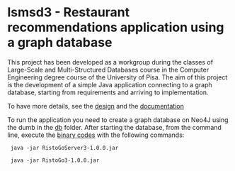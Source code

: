 # lsmsd3 - Restaurant recommendations application using a graph database

This project has been developed as a workgroup during the classes of Large-Scale and Multi-Structured Databases course in the Computer Engineering degree course of the University of Pisa. The aim of this project is the development of a simple Java application connecting to a graph database, starting from requirements and arriving to implementation.

To have more details, see the [design](design.pdf) and the [documentation](documentation.pdf)



To run the application you need to create a graph database on Neo4J using the dumb in the [db](./db) folder. After starting the database, from the command line, execute the [binary codes](./bin) with the following commands:

```code
 java -jar RistoGoServer3-1.0.0.jar
 
 java -jar RistoGo3-1.0.0.jar
```
